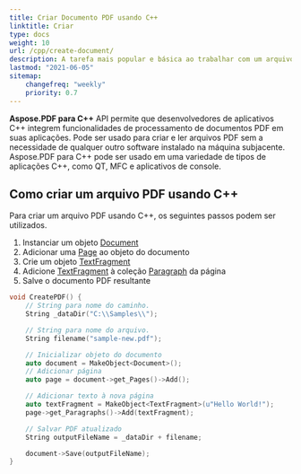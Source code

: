 ```yaml
---
title: Criar Documento PDF usando C++
linktitle: Criar
type: docs
weight: 10
url: /cpp/create-document/
description: A tarefa mais popular e básica ao trabalhar com um arquivo PDF é criar um documento do zero. Use a biblioteca Aspose.PDF para C++.
lastmod: "2021-06-05"
sitemap:
    changefreq: "weekly"
    priority: 0.7
---
```


**Aspose.PDF para C++** API permite que desenvolvedores de aplicativos C++ integrem funcionalidades de processamento de documentos PDF em suas aplicações. Pode ser usado para criar e ler arquivos PDF sem a necessidade de qualquer outro software instalado na máquina subjacente. Aspose.PDF para C++ pode ser usado em uma variedade de tipos de aplicações C++, como QT, MFC e aplicativos de console.

## Como criar um arquivo PDF usando C++

Para criar um arquivo PDF usando C++, os seguintes passos podem ser utilizados.

1. Instanciar um objeto [Document](https://reference.aspose.com/pdf/cpp/class/aspose.pdf.document)
1. Adicionar uma [Page](https://reference.aspose.com/pdf/cpp/class/aspose.pdf.page/) ao objeto do documento
1. Crie um objeto [TextFragment](https://reference.aspose.com/pdf/cpp/class/aspose.pdf.te_x_fragment/)
1. Adicione [TextFragment](https://reference.aspose.com/pdf/cpp/class/aspose.pdf.te_x_fragment/) à coleção [Paragraph](https://reference.aspose.com/pdf/cpp/class/aspose.pdf.paragraphs/) da página
1. Salve o documento PDF resultante

```cpp
void CreatePDF() {
    // String para nome do caminho.
    String _dataDir("C:\\Samples\\");

    // String para nome do arquivo.
    String filename("sample-new.pdf");

    // Inicializar objeto do documento
    auto document = MakeObject<Document>();
    // Adicionar página
    auto page = document->get_Pages()->Add();

    // Adicionar texto à nova página
    auto textFragment = MakeObject<TextFragment>(u"Hello World!");
    page->get_Paragraphs()->Add(textFragment);

    // Salvar PDF atualizado
    String outputFileName = _dataDir + filename;

    document->Save(outputFileName);
}
```